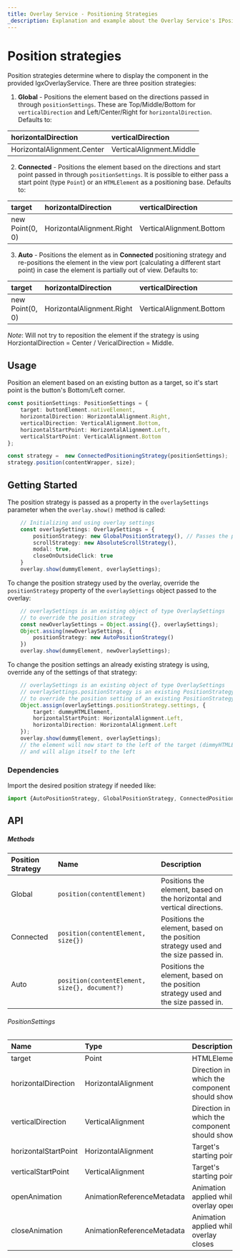 ```yaml
---
title: Overlay Service - Positioning Strategies
_description: Explanation and example about the Overlay Service's IPositionStrategy interface and the classes that implement it.
---
```


# Position strategies

Position strategies determine where to display the component in the provided IgxOverlayService. There are three position strategies:
1. **Global** - Positions the element based on the directions passed in through `positionSettings`. These are Top/Middle/Bottom for `verticalDirection` and Left/Center/Right for `horizontalDirection`. Defaults to:

| horizontalDirection        | verticalDirection        |
|:---------------------------|:-------------------------|
| HorizontalAlignment.Center | VerticalAlignment.Middle |


2. **Connected** - Positions the element based on the directions and start point passed in through `positionSettings`. It is possible to either pass a start point (type `Point`) or an `HTMLElement` as a positioning base. Defaults to:

| target          | horizontalDirection       |  verticalDirection       | horizontalStartPoint     | verticalStartPoint       |
|:----------------|:--------------------------|:-------------------------|:-------------------------|:-------------------------|
| new Point(0, 0) | HorizontalAlignment.Right | VerticalAlignment.Bottom | HorizontalAlignment.Left | VerticalAlignment.Bottom |

3. **Auto** - Positions the element as in **Connected** positioning strategy and re-positions the element in the view port (calculating a different start point) in case the element is partially out of view. Defaults to:

| target          | horizontalDirection       |  verticalDirection       | horizontalStartPoint     | verticalStartPoint       |
|:----------------|:--------------------------|:-------------------------|:-------------------------|:-------------------------|
| new Point(0, 0) | HorizontalAlignment.Right | VerticalAlignment.Bottom | HorizontalAlignment.Left | VerticalAlignment.Bottom |

*Note*: Will not try to reposition the element if the strategy is using  HorziontalDirection = Center / VericalDirection = Middle.

## Usage
Position an element based on an existing button as a target, so it's start point is the button's Bottom/Left corner.
```typescript
const positionSettings: PositionSettings = {
    target: buttonElement.nativeElement,
    horizontalDirection: HorizontalAlignment.Right,
    verticalDirection: VerticalAlignment.Bottom,
    horizontalStartPoint: HorizontalAlignment.Left,
    verticalStartPoint: VerticalAlignment.Bottom
};

const strategy =  new ConnectedPositioningStrategy(positionSettings);
strategy.position(contentWrapper, size);
```

## Getting Started
The position strategy is passed as a property in the `overlaySettings` parameter when the `overlay.show()` method is called:
```typescript
    // Initializing and using overlay settings
    const overlaySettings: OverlaySettings = {
        positionStrategy: new GlobalPositionStrategy(), // Passes the positioning strategy
        scrollStrategy: new AbsoluteScrollStrategy(),
        modal: true,
        closeOnOutsideClick: true
    }
    overlay.show(dummyElement, overlaySettings); 
``` 
To change the position strategy used by the overlay, override the `positionStrategy` property of the `overlaySettings` object passed to the overlay:
```typescript
    // overlaySettings is an existing object of type OverlaySettings
    // to override the position strategy
    const newOverlaySettings = Object.assing({}, overlaySettings);
    Object.assing(newOverlaySettings, {
        positionStrategy: new AutoPositionStrategy()
    })
    overlay.show(dummyElement, newOverlaySettings); 
```
To change the position settings an already existing strategy is using, override any of the settings of that strategy:
```typescript
    // overlaySettings is an existing object of type OverlaySettings
    // overlaySettings.positionStrategy is an existing PositionStrategy with settings of type PositionSettings
    // to override the position setting of an existing PositionStrategy
    Object.assign(overlaySettings.positionStrategy.settings, {
        target: dummyHTMLElement,
        horizontalStartPoint: HorizontalAlignment.Left,
        horizontalDirection: HorizontalAlignment.Left
    });
    overlay.show(dummyElement, overlaySettings);
    // the element will now start to the left of the target (dimmyHTMLElement)
    // and will align itself to the left
```

### Dependencies

Import the desired position strategy if needed like:

```typescript
import {AutoPositionStrategy, GlobalPositionStrategy, ConnectedPositioningStrategy } from './position/global-position-strategy';
```

## API

##### Methods
| Position Strategy | Name                                         | Description                                     |
|:------------------|:---------------------------------------------|:------------------------------------------------|
| Global            | `position(contentElement)`                   | Positions the element, based on the horizontal and vertical directions. |
| Connected         | `position(contentElement, size{})`           | Positions the element, based on the position strategy used and the size passed in.|
| Auto              | `position(contentElement, size{}, document?)`| Positions the element, based on the position strategy used and the size passed in.|

###### PositionSettings
| Name               | Type                        | Description |
| :----------------- | :-------------------------- | :---------- |
|target              | Point | HTMLElement         | Attaching target for the component to show          |
|horizontalDirection | HorizontalAlignment         | Direction in which the component should show        |
|verticalDirection   | VerticalAlignment           | Direction in which the component should show        |
|horizontalStartPoint| HorizontalAlignment         | Target's starting point                             |
|verticalStartPoint  | VerticalAlignment           | Target's starting point                             |
|openAnimation       | AnimationReferenceMetadata  | Animation applied while overlay opens               |
|closeAnimation      | AnimationReferenceMetadata  | Animation applied while overlay closes              |
